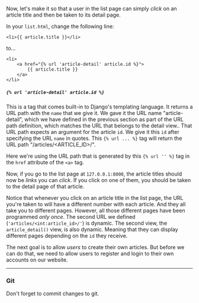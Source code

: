 Now, let's make it so that a user in the list page can simply _click_ on an article title and then be taken to its detail page.

In your `list.html`, change the following line:

```django
<li>{{ article.title }}</li>
```

to...

```django
<li>
    <a href="{% url 'article-detail' article.id %}">
        {{ article.title }}
    </a>
</li>
```

##### `{% url 'article-detail' article.id %}`

This is a tag that comes built-in to Django's templating language. It returns a URL path with the `name` that we give it. We gave it the URL name "article-detail", which we have defined in the previous section as part of the URL path definition, which matches the URL that belongs to the detail view.. That URL path expects an argument for the article `id`. We give it this `id` after specifying the URL `name` in quotes. This `{% url ... %}` tag will return the URL path "/articles/<ARTICLE_ID>/".

Here we're using the URL path that is generated by this `{% url '' %}` tag in the `href` attribute of the `<a>` tag.

Now, if you go to the list page at `127.0.0.1:8000`, the article titles should now be _links_ you can _click_. If you click on one of them, you should be taken to the detail page of that article.

Notice that whenever you click on an article title in the list page, the URL you're taken to will have a different number with each article. And they all take you to different pages. However, all those different pages have been programmed _only once_. The second URL we defined (`'articles/<int:article_id>/'`) is dynamic. The second view, the `article_detail()` view, is also dynamic. Meaning that they can display different pages depending on the `id` they receive.

The next goal is to allow _users_ to create their own articles. But before we can do that, we need to allow users to register and login to their own accounts on our website.

---

### Git

Don't forget to commit changes to git.
